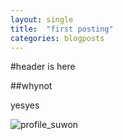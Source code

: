 ```yaml
---
layout: single
title:  "first posting"
categories: blogposts
---
```


#header is here

##whynot

yesyes

![profile_suwon]({{site.url}}/images/2024-05-28-first/profile_suwon.jpg)
